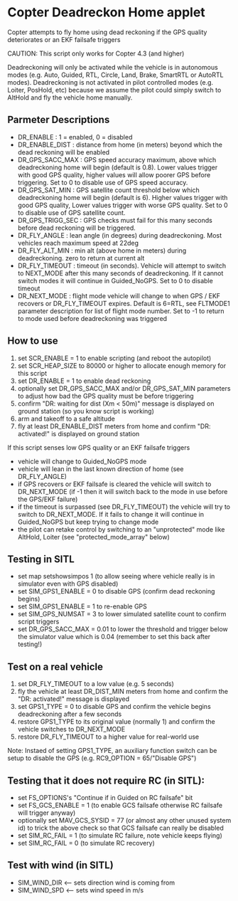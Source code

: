 # Copter Deadreckon Home applet

Copter attempts to fly home using dead reckoning if the GPS quality deteriorates or an EKF failsafe triggers

CAUTION: This script only works for Copter 4.3 (and higher)

Deadreckoning will only be activated while the vehicle is in autonomous modes (e.g. Auto, Guided, RTL, Circle, Land, Brake, SmartRTL or AutoRTL modes).  Deadreckoning is not activated in pilot controlled modes (e.g. Loiter, PosHold, etc) because we assume the pilot could simply switch to AltHold and fly the vehicle home manually.

## Parmeter Descriptions

  - DR_ENABLE : 1 = enabled, 0 = disabled
  - DR_ENABLE_DIST : distance from home (in meters) beyond which the dead reckoning will be enabled
  - DR_GPS_SACC_MAX : GPS speed accuracy maximum, above which deadreckoning home will begin (default is 0.8).  Lower values trigger with good GPS quality, higher values will allow poorer GPS before triggering. Set to 0 to disable use of GPS speed accuracy.
  - DR_GPS_SAT_MIN : GPS satellite count threshold below which deadreckoning home will begin (default is 6).  Higher values trigger with good GPS quality, Lower values trigger with worse GPS quality. Set to 0 to disable use of GPS satellite count.
  - DR_GPS_TRIGG_SEC : GPS checks must fail for this many seconds before dead reckoning will be triggered.
  - DR_FLY_ANGLE : lean angle (in degrees) during deadreckoning.  Most vehicles reach maximum speed at 22deg
  - DR_FLY_ALT_MIN : min alt (above home in meters) during deadreckoning. zero to return at current alt
  - DR_FLY_TIMEOUT : timeout (in seconds).  Vehicle will attempt to switch to NEXT_MODE after this many seconds of deadreckoning.  If it cannot switch modes it will continue in Guided_NoGPS.  Set to 0 to disable timeout
  - DR_NEXT_MODE : flight mode vehicle will change to when GPS / EKF recovers or DR_FLY_TIMEOUT expires.  Default is 6=RTL, see FLTMODE1 parameter description for list of flight mode number.  Set to -1 to return to mode used before deadreckoning was triggered

## How to use

  1. set SCR_ENABLE = 1 to enable scripting (and reboot the autopilot)
  2. set SCR_HEAP_SIZE to 80000 or higher to allocate enough memory for this script
  3. set DR_ENABLE = 1 to enable dead reckoning
  4. optionally set DR_GPS_SACC_MAX and/or DR_GPS_SAT_MIN parameters to adjust how bad the GPS quality must be before triggering
  5. confirm "DR: waiting for dist (Xm < 50m)" message is displayed on ground station (so you know script is working)
  6. arm and takeoff to a safe altitude
  7. fly at least DR_ENABLE_DIST meters from home and confirm "DR: activated!" is displayed on ground station

  If this script senses low GPS quality or an EKF failsafe triggers

  - vehicle will change to Guided_NoGPS mode
  - vehicle will lean in the last known direction of home (see DR_FLY_ANGLE)
  - if GPS recovers or EKF failsafe is cleared the vehicle will switch to DR_NEXT_MODE (if -1 then it will switch back to the mode in use before the GPS/EKF failure)
  - if the timeout is surpassed (see DR_FLY_TIMEOUT) the vehicle will try to switch to DR_NEXT_MODE.  If it fails to change it will continue in Guided_NoGPS but keep trying to change mode
  - the pilot can retake control by switching to an "unprotected" mode like AltHold, Loiter (see "protected_mode_array" below)

## Testing in SITL

  - set map setshowsimpos 1 (to allow seeing where vehicle really is in simulator even with GPS disabled)
  - set SIM_GPS1_ENABLE = 0 to disable GPS (confirm dead reckoning begins)
  - set SIM_GPS1_ENABLE = 1 to re-enable GPS
  - set SIM_GPS_NUMSAT = 3 to lower simulated satellite count to confirm script triggers
  - set DR_GPS_SACC_MAX = 0.01 to lower the threshold and trigger below the simulator value which is 0.04 (remember to set this back after testing!)

## Test on a real vehicle

  1. set DR_FLY_TIMEOUT to a low value (e.g. 5 seconds)
  2. fly the vehicle at least DR_DIST_MIN meters from home and confirm the "DR: activated!" message is displayed
  3. set GPS1_TYPE = 0 to disable GPS and confirm the vehicle begins deadreckoning after a few seconds
  4. restore GPS1_TYPE to its original value (normally 1) and confirm the vehicle switches to DR_NEXT_MODE
  5. restore DR_FLY_TIMEOUT to a higher value for real-world use

  Note: Instaed of setting GPS1_TYPE, an auxiliary function switch can be setup to disable the GPS (e.g. RC9_OPTION = 65/"Disable GPS")

## Testing that it does not require RC (in SITL):
  - set FS_OPTIONS's "Continue if in Guided on RC failsafe" bit
  - set FS_GCS_ENABLE = 1 (to enable GCS failsafe otherwise RC failsafe will trigger anyway)
  - optionally set MAV_GCS_SYSID = 77 (or almost any other unused system id) to trick the above check so that GCS failsafe can really be disabled
  - set SIM_RC_FAIL = 1 (to simulate RC failure, note vehicle keeps flying)
  - set SIM_RC_FAIL = 0 (to simulate RC recovery)

## Test with wind (in SITL)
  - SIM_WIND_DIR <-- sets direction wind is coming from
  - SIM_WIND_SPD <-- sets wind speed in m/s
